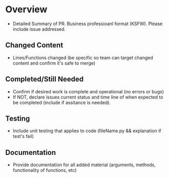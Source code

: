 # Overview
  - Detailed Summary of PR. Business professioanl format (KSFW). Please include issue addressed.
  
## Changed Content 
  - Lines/Functions changed (be specific so team can target changed content and confirm it's safe to merge)
  
## Completed/Still Needed
  - Confirm if desired work is complete and operational (no errors or bugs)
  - If NOT, declare issues current status and time line of when expected to be completed (include if assitance is needed).
  
## Testing
  - Include unit testing that applies to code (fileName.py && explanation if test's fail)
  
## Documentation 
  - Provide documentation for all added material (arguments, methods, functionality of functions, etc)
